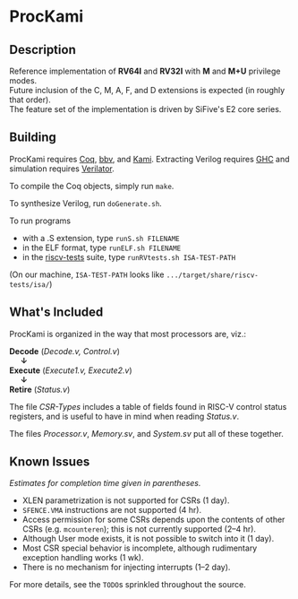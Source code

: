 # ProcKami

## Description

Reference implementation of **RV64I** and **RV32I** with **M** and **M+U** privilege modes.  
Future inclusion of the C, M, A, F, and D extensions is expected (in roughly that order).  
The feature set of the implementation is driven by SiFive's E2 core series.

## Building

ProcKami requires [Coq](https://coq.inria.fr), [bbv](https://github.com/mit-plv/bbv), and [Kami](https://github.com/sifive/Kami]). Extracting Verilog requires [GHC](https://www.haskell.org/downloads) and simulation requires [Verilator](https://www.veripool.org/wiki/verilator).

To compile the Coq objects, simply run `make`.

To synthesize Verilog, run `doGenerate.sh`.

To run programs
- with a .S extension, type `runS.sh FILENAME`
- in the ELF format, type `runELF.sh FILENAME`
- in the [riscv-tests](https://github.com/riscv/riscv-tests) suite, type `runRVtests.sh ISA-TEST-PATH`

(On our machine, `ISA-TEST-PATH` looks like `.../target/share/riscv-tests/isa/`)

## What's Included

ProcKami is organized in the way that most processors are, viz.:

**Decode** (_Decode.v, Control.v_)  
&nbsp;&nbsp;&nbsp;&nbsp;&nbsp;**↓**  
**Execute** (_Execute1.v, Execute2.v_)  
&nbsp;&nbsp;&nbsp;&nbsp;&nbsp;**↓**  
**Retire** (_Status.v_)

The file _CSR-Types_ includes a table of fields found in RISC-V control status registers, and is useful to have in mind when reading _Status.v_.

The files _Processor.v_, _Memory.sv_, and _System.sv_ put all of these together.

## Known Issues
_Estimates for completion time given in parentheses._

- XLEN parametrization is not supported for CSRs (1 day).
- `SFENCE.VMA` instructions are not supported (4 hr).
- Access permission for some CSRs depends upon the contents of other CSRs (e.g. `mcounteren`); this is not currently supported (2–4 hr).
- Although User mode exists, it is not possible to switch into it (1 day).
- Most CSR special behavior is incomplete, although rudimentary exception handling works (1 wk).
- There is no mechanism for injecting interrupts (1–2 day).

For more details, see the `TODO`s sprinkled throughout the source.
